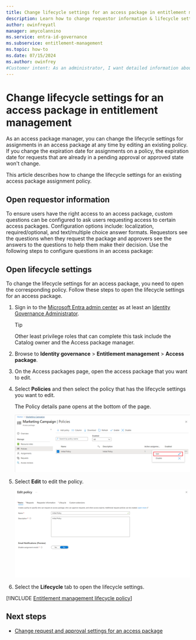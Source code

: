 ```yaml
---
title: Change lifecycle settings for an access package in entitlement management
description: Learn how to change requestor information & lifecycle settings for an access package in entitlement management.
author: owinfreyatl
manager: amycolannino
ms.service: entra-id-governance
ms.subservice: entitlement-management
ms.topic: how-to
ms.date: 07/15/2024
ms.author: owinfrey
#Customer intent: As an administrator, I want detailed information about how I can edit an access package to include requestor information to screen requestors and get requestors the resources they need to perform their job.
---
```

# Change lifecycle settings for an access package in entitlement management

As an access package manager, you can change the lifecycle settings for assignments in an access package at any time by editing an existing policy. If you change the expiration date for assignments on a policy, the expiration date for requests that are already in a pending approval or approved state won't change.

This article describes how to change the lifecycle settings for an existing access package assignment policy.

## Open requestor information
To ensure users have the right access to an access package, custom questions can be configured to ask users requesting access to certain access packages. Configuration options include: localization, required/optional, and text/multiple choice answer formats. Requestors  see the questions when they request the package and approvers see the answers to the questions to help them make their decision. Use the following steps to configure questions in an access package:

## Open lifecycle settings


To change the lifecycle settings for an access package, you need to open the corresponding policy. Follow these steps to open the lifecycle settings for an access package.

1. Sign in to the [Microsoft Entra admin center](https://entra.microsoft.com) as at least an [Identity Governance Administrator](../identity/role-based-access-control/permissions-reference.md#identity-governance-administrator).
    > [!TIP]
    > Other least privilege roles that can complete this task include the Catalog owner and the Access package manager.
1. Browse to **Identity governance** > **Entitlement management** > **Access package**.

1. On the Access packages page, open the access package that you want to edit.

1. Select **Policies** and then select the policy that has the lifecycle settings you want to edit.

    The Policy details pane opens at the bottom of the page.

    ![Access package - Policy details pane](./media/entitlement-management-shared/policy-details.png)

1. Select **Edit** to edit the policy.

    ![Access package - Edit policy](./media/entitlement-management-shared/policy-edit.png)

1. Select the **Lifecycle** tab to open the lifecycle settings.

[!INCLUDE [Entitlement management lifecycle policy](../includes/entra-entitlement-management-lifecycle-policy.md)]

## Next steps

- [Change request and approval settings for an access package](entitlement-management-access-package-request-policy.md)
